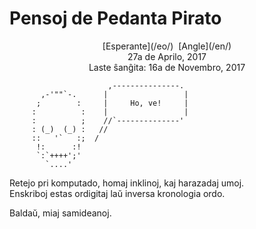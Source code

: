 Pensoj de Pedanta Pirato
========================

<center> [Esperante](/eo/)  [Angle](/en/)</center>
<center>27a de Aprilo, 2017</center>
<center>Laste ŝanĝita: 16a de Novembro, 2017</center>

```
                      ,---------------.
       ,-'""`-.      |                 |
      ;        :     |     Ho, ve!     |
     :          :    |                 |
     :          ;    //`--------------'
     : (_)  (_) :   //
     ::   '`   :;  /
      !:      :!
      `:`++++';'
        `....'
```

<div class="text-right">Retejo pri komputado, homaj inklinoj, kaj harazadaj umoj.</div>
<div class="text-right">Enskriboj estas ordigitaj laŭ inversa kronologia ordo.</div>

Baldaŭ, miaj samideanoj.
